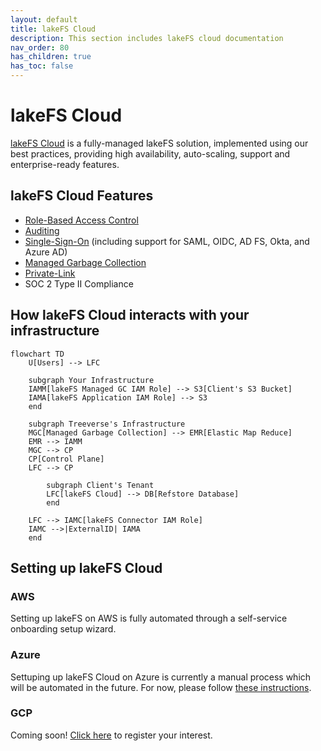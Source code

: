 ```yaml
---
layout: default
title: lakeFS Cloud
description: This section includes lakeFS cloud documentation
nav_order: 80
has_children: true
has_toc: false
---
```


# lakeFS Cloud
[lakeFS Cloud](https://lakefs.cloud) is a fully-managed lakeFS solution, implemented using our best practices, providing high availability, auto-scaling, support and enterprise-ready features.
	
## lakeFS Cloud Features
* [Role-Based Access Control](../reference/rbac.md)
* [Auditing](./auditing.md)
* [Single-Sign-On](./sso.md) (including support for SAML, OIDC, AD FS, Okta, and Azure AD)
* [Managed Garbage Collection](./managed-gc.md)
* [Private-Link](./private-link.md)
* SOC 2 Type II Compliance

## How lakeFS Cloud interacts with your infrastructure
```mermaid
flowchart TD
    U[Users] --> LFC

    subgraph Your Infrastructure
    IAMM[lakeFS Managed GC IAM Role] --> S3[Client's S3 Bucket]
    IAMA[lakeFS Application IAM Role] --> S3
    end

    subgraph Treeverse's Infrastructure
    MGC[Managed Garbage Collection] --> EMR[Elastic Map Reduce]
    EMR --> IAMM
    MGC --> CP
    CP[Control Plane]
    LFC --> CP

        subgraph Client's Tenant
        LFC[lakeFS Cloud] --> DB[Refstore Database]
        end

    LFC --> IAMC[lakeFS Connector IAM Role]    
    IAMC -->|ExternalID| IAMA
    end
```

## Setting up lakeFS Cloud

### AWS
Setting up lakeFS on AWS is fully automated through a self-service onboarding setup wizard.

### Azure
Settuping up lakeFS Cloud on Azure is currently a manual process which will be automated in the future. For now, please follow [these instructions](./setup-azure.md).

### GCP
Coming soon! [Click here](mailto:support@treeverse.io) to register your interest.